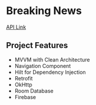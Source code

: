 # Breaking News

[API Link](https://newsapi.org/)

## Project Features
- MVVM with Clean Architecture
- Navigation Component
- Hilt for Dependency Injection
- Retrofit
- OkHttp
- Room Database
- Firebase 

